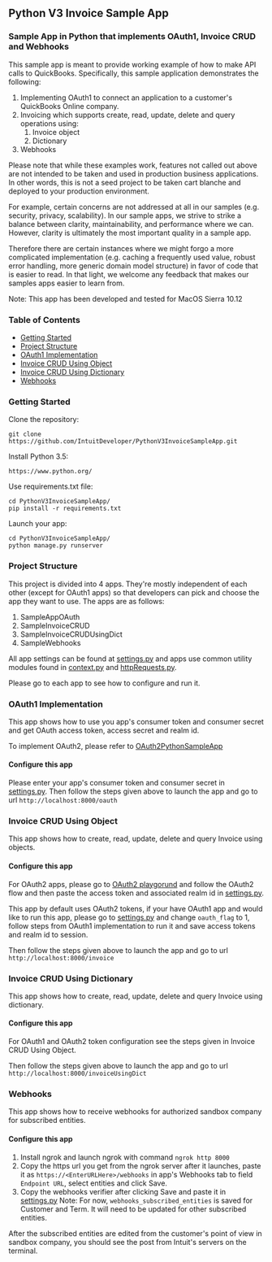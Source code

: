 ## Python V3 Invoice Sample App
### Sample App in Python that implements OAuth1, Invoice CRUD and Webhooks

This sample app is meant to provide working example of how to make API calls to QuickBooks. Specifically, this sample application demonstrates the following:

1. Implementing OAuth1 to connect an application to a customer's QuickBooks Online company.
2. Invoicing which supports create, read, update, delete and query operations using:
    1. Invoice object
    2. Dictionary
3. Webhooks

Please note that while these examples work, features not called out above are not intended to be taken and used in production business applications. In other words, this is not a seed project to be taken cart blanche and deployed to your production environment.

For example, certain concerns are not addressed at all in our samples (e.g. security, privacy, scalability). In our sample apps, we strive to strike a balance between clarity, maintainability, and performance where we can. However, clarity is ultimately the most important quality in a sample app.

Therefore there are certain instances where we might forgo a more complicated implementation (e.g. caching a frequently used value, robust error handling, more generic domain model structure) in favor of code that is easier to read. In that light, we welcome any feedback that makes our samples apps easier to learn from.

Note: This app has been developed and tested for MacOS Sierra 10.12

### Table of Contents

* [Getting Started](#getting-started)
* [Project Structure](#project-structure)
* [OAuth1 Implementation](#oauth1-implementation)
* [Invoice CRUD Using Object](#invoice-crud-using-object)
* [Invoice CRUD Using Dictionary](#invoice-crud-using-dictionary)
* [Webhooks](#webhooks)


### Getting Started

Clone the repository:
```
git clone https://github.com/IntuitDeveloper/PythonV3InvoiceSampleApp.git
```

Install Python 3.5:
```
https://www.python.org/
```

Use requirements.txt file:
```
cd PythonV3InvoiceSampleApp/
pip install -r requirements.txt 
```

Launch your app:
```
cd PythonV3InvoiceSampleApp/
python manage.py runserver
```

### Project Structure
This project is divided into 4 apps. They're mostly independent of each other (except for OAuth1 apps) so that developers can pick and choose the app they want to use. The apps are as follows:
1. SampleAppOAuth
2. SampleInvoiceCRUD
3. SampleInvoiceCRUDUsingDict
4. SampleWebhooks

All app settings can be found at [settings.py](mysite/settings.py) and apps use common utility modules found in [context.py](mysite/utils/context.py) and [httpRequests.py](mysite/utils/httpRequests.py).

Please go to each app to see how to configure and run it. 

### OAuth1 Implementation
This app shows how to use you app's consumer token and consumer secret and get OAuth access token, access secret and realm id.

To implement OAuth2, please refer to [OAuth2PythonSampleApp](https://github.com/IntuitDeveloper/OAuth2PythonSampleApp)

#### Configure this app
Please enter your app's consumer token and consumer secret in [settings.py](mysite/settings.py). Then follow the steps given above to launch the app and go to url `http://localhost:8000/oauth`

### Invoice CRUD Using Object
This app shows how to create, read, update, delete and query Invoice using objects. 

#### Configure this app
For OAuth2 apps, please go to [OAuth2 playgorund](https://developer.intuit.com/v2/ui#/playground) and follow the OAuth2 flow and then paste the access token and associated realm id in [settings.py](mysite/settings.py). 

This app by default uses OAuth2 tokens, if your have OAuth1 app and would like to run this app, please go to [settings.py](mysite/settings.py) and change `oauth_flag` to 1, follow steps from OAuth1 implementation to run it and save access tokens and realm id to session.

Then follow the steps given above to launch the app and go to url `http://localhost:8000/invoice`

### Invoice CRUD Using Dictionary
This app shows how to create, read, update, delete and query Invoice using dictionary. 

#### Configure this app
For OAuth1 and OAuth2 token configuration see the steps given in Invoice CRUD Using Object.

Then follow the steps given above to launch the app and go to url `http://localhost:8000/invoiceUsingDict`

### Webhooks
This app shows how to receive webhooks for authorized sandbox company for subscribed entities.

#### Configure this app
1. Install ngrok and launch ngrok with command `ngrok http 8000`
2. Copy the https url you get from the ngrok server after it launches, paste it as `https://<EnterURLHere>/webhooks`
in app's Webhooks tab to field `Endpoint URL`, select entities and click Save.
3. Copy the webhooks verifier after clicking Save and paste it in [settings.py](mysite/settings.py)
Note: For now, `webhooks_subscribed_entities` is saved for Customer and Term. It will need to be updated for other subscribed entities.

After the subscribed entities are edited from the customer's point of view in sandbox company, you should see the post from Intuit's servers on the terminal.
